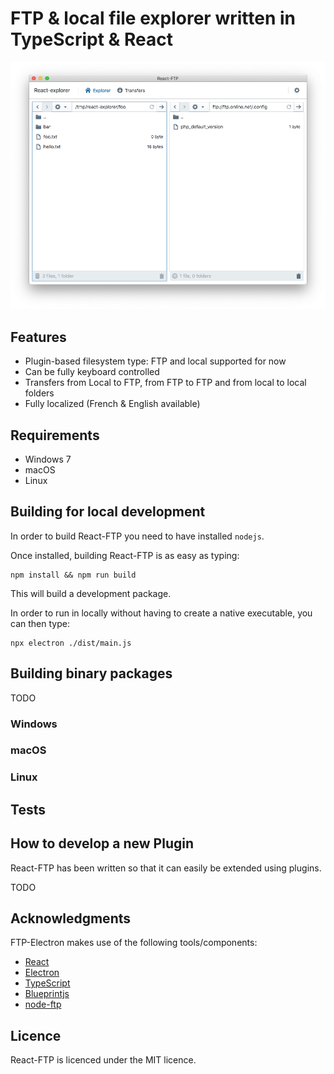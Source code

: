 # FTP & local file explorer written in TypeScript & React

![React-FTP](./img/react-ftp.png)

## Features

- Plugin-based filesystem type: FTP and local supported for now
- Can be fully keyboard controlled
- Transfers from Local to FTP, from FTP to FTP and from local to local folders
- Fully localized (French & English available)

## Requirements

- Windows 7
- macOS
- Linux

## Building for local development

In order to build React-FTP you need to have installed `nodejs`.

Once installed, building React-FTP is as easy as typing:

```shell
npm install && npm run build
```

This will build a development package.

In order to run in locally without having to create a native executable, you can then type:

```shell
npx electron ./dist/main.js
```

## Building binary packages
TODO

### Windows

### macOS

### Linux

## Tests

## How to develop a new Plugin

React-FTP has been written so that it can easily be extended using plugins.

TODO

## Acknowledgments

FTP-Electron makes use of the following tools/components:

 - [React](https://reactjs.org)
 - [Electron](https://electron.s.org)
 - [TypeScript](https://typescriptlang.org)
 - [Blueprintjs](https://blueprintjs.com)
 - [node-ftp](https://github.com/warpdesign/node-ftp)

 ## Licence

 React-FTP is licenced under the MIT licence.
